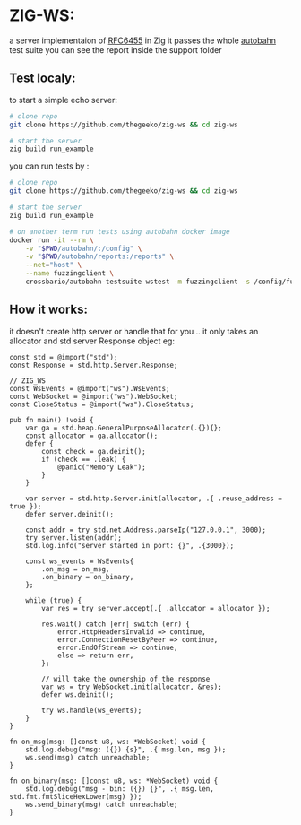 # ZIG-WS:

a server implementaion of [RFC6455](https://datatracker.ietf.org/doc/html/rfc6455) in Zig it passes the whole [autobahn](https://github.com/crossbario/autobahn-testsuite) test suite you can see the report inside the support folder

## Test localy:

to start a simple echo server:

```bash
# clone repo
git clone https://github.com/thegeeko/zig-ws && cd zig-ws

# start the server
zig build run_example
```

you can run tests by :

```bash
# clone repo
git clone https://github.com/thegeeko/zig-ws && cd zig-ws

# start the server
zig build run_example

# on another term run tests using autobahn docker image
docker run -it --rm \
    -v "$PWD/autobahn/:/config" \
    -v "$PWD/autobahn/reports:/reports" \
    --net="host" \
    --name fuzzingclient \
    crossbario/autobahn-testsuite wstest -m fuzzingclient -s /config/fuzzingclient.json
```

## How it works:

it doesn't create http server or handle that for you .. it only takes an allocator and std server Response object eg: 

```zig
const std = @import("std");
const Response = std.http.Server.Response;

// ZIG_WS
const WsEvents = @import("ws").WsEvents;
const WebSocket = @import("ws").WebSocket;
const CloseStatus = @import("ws").CloseStatus;

pub fn main() !void {
    var ga = std.heap.GeneralPurposeAllocator(.{}){};
    const allocator = ga.allocator();
    defer {
        const check = ga.deinit();
        if (check == .leak) {
            @panic("Memory Leak");
        }
    }

    var server = std.http.Server.init(allocator, .{ .reuse_address = true });
    defer server.deinit();

    const addr = try std.net.Address.parseIp("127.0.0.1", 3000);
    try server.listen(addr);
    std.log.info("server started in port: {}", .{3000});

    const ws_events = WsEvents{
        .on_msg = on_msg,
        .on_binary = on_binary,
    };

    while (true) {
        var res = try server.accept(.{ .allocator = allocator });

        res.wait() catch |err| switch (err) {
            error.HttpHeadersInvalid => continue,
            error.ConnectionResetByPeer => continue,
            error.EndOfStream => continue,
            else => return err,
        };

        // will take the ownership of the response
        var ws = try WebSocket.init(allocator, &res);
        defer ws.deinit();

        try ws.handle(ws_events);
    }
}

fn on_msg(msg: []const u8, ws: *WebSocket) void {
    std.log.debug("msg: ({}) {s}", .{ msg.len, msg });
    ws.send(msg) catch unreachable;
}

fn on_binary(msg: []const u8, ws: *WebSocket) void {
    std.log.debug("msg - bin: ({}) {}", .{ msg.len, std.fmt.fmtSliceHexLower(msg) });
    ws.send_binary(msg) catch unreachable;
}
```
